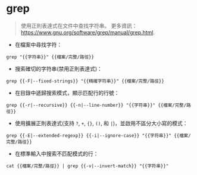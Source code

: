 # grep

> 使用正則表達式在文件中查找字符串。
> 更多資訊：<https://www.gnu.org/software/grep/manual/grep.html>.

- 在檔案中尋找字符：

`grep "{{字符串}}" {{檔案/完整/路徑}}`

- 搜索確切的字符串(禁用正則表達式)：

`grep {{-F|--fixed-strings}} "{{精確字符串}}" {{檔案/完整/路徑}}`

- 在目錄中遞歸搜索模式，顯示匹配行的行號：

`grep {{-r|--recursive}} {{-n|--line-number}} "{{字符串}}" {{檔案/完整/路徑}}`

- 使用擴展正則表達式(支持 `?`, `+`, `{}`, `()`, 和 `|`)，並啟用不區分大小寫的模式：

`grep {{-E|--extended-regexp}} {{-i|--ignore-case}} "{{字符串}}" {{檔案/完整/路徑}}`

- 在標準輸入中搜索不匹配模式的行：

`cat {{檔案/完整/路徑}} | grep {{-v|--invert-match}} "{{字符串}}"`
